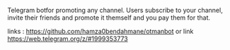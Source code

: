 Telegram botfor promoting any channel. Users subscribe to your channel, invite their friends and promote it themself and you pay them for that.

 links : https://github.com/hamza0bendahmane/otmanbot or link https://web.telegram.org/z/#1999353773
